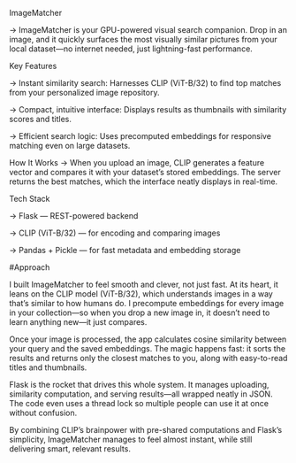 ImageMatcher

-> ImageMatcher is your GPU-powered visual search companion. Drop in an image, and it quickly surfaces the most visually similar pictures from your local dataset—no internet needed, just lightning-fast performance.

Key Features

-> Instant similarity search: Harnesses CLIP (ViT-B/32) to find top matches from your personalized image repository.

-> Compact, intuitive interface: Displays results as thumbnails with similarity scores and titles.

-> Efficient search logic: Uses precomputed embeddings for responsive matching even on large datasets.

How It Works
-> When you upload an image, CLIP generates a feature vector and compares it with your dataset’s stored embeddings. The server returns the best matches, which the interface neatly displays in real-time.

Tech Stack

-> Flask — REST-powered backend

-> CLIP (ViT-B/32) — for encoding and comparing images

-> Pandas + Pickle — for fast metadata and embedding storage

#Approach

I built ImageMatcher to feel smooth and clever, not just fast. At its heart, it leans on the CLIP model (ViT-B/32), which understands images in a way that’s similar to how humans do. I precompute embeddings for every image in your collection—so when you drop a new image in, it doesn’t need to learn anything new—it just compares.

Once your image is processed, the app calculates cosine similarity between your query and the saved embeddings. The magic happens fast: it sorts the results and returns only the closest matches to you, along with easy-to-read titles and thumbnails.

Flask is the rocket that drives this whole system. It manages uploading, similarity computation, and serving results—all wrapped neatly in JSON. The code even uses a thread lock so multiple people can use it at once without confusion.

By combining CLIP’s brainpower with pre-shared computations and Flask’s simplicity, ImageMatcher manages to feel almost instant, while still delivering smart, relevant results.
